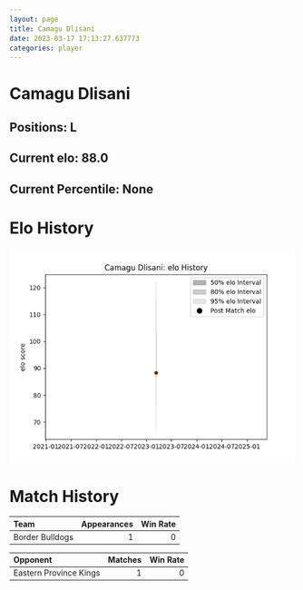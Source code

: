 ```yaml
---  
layout: page  
title: Camagu Dlisani  
date: 2023-03-17 17:13:27.637773  
categories: player  
---
```

# Camagu Dlisani

## Positions: L

## Current elo: 88.0

## Current Percentile: None

# Elo History


![elo history](history_CamaguDlisani.png)
# Match History


| Team            |   Appearances |   Win Rate |
|:----------------|--------------:|-----------:|
| Border Bulldogs |             1 |          0 |

| Opponent               |   Matches |   Win Rate |
|:-----------------------|----------:|-----------:|
| Eastern Province Kings |         1 |          0 |